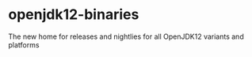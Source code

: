 # openjdk12-binaries
The new home for releases and nightlies for all OpenJDK12 variants and platforms
